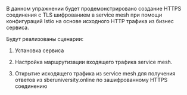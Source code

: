 В данном упражнении будет продемонстрировано создание HTTPS соединения с TLS шифрованием в service mesh при помощи конфигураций Istio на основе исходного HTTP трафика из бизнес сервиса.

Будут реализованы сценарии:

1) Установка сервиса

2) Настройка маршрутизации входящего трафика service mesh.

3) Открытие исходящего трафика из service mesh для получения ответов из sberuniversity.online по зашифрованному HTTPS соединению